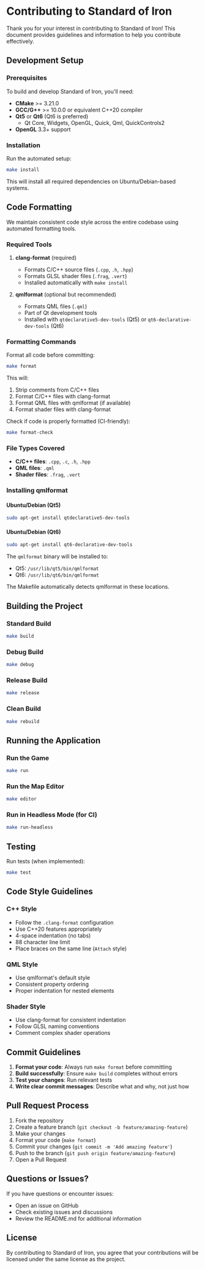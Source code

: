# Contributing to Standard of Iron

Thank you for your interest in contributing to Standard of Iron! This document provides guidelines and information to help you contribute effectively.

## Development Setup

### Prerequisites

To build and develop Standard of Iron, you'll need:

- **CMake** >= 3.21.0
- **GCC/G++** >= 10.0.0 or equivalent C++20 compiler
- **Qt5** or **Qt6** (Qt6 is preferred)
  - Qt Core, Widgets, OpenGL, Quick, Qml, QuickControls2
- **OpenGL** 3.3+ support

### Installation

Run the automated setup:
```bash
make install
```

This will install all required dependencies on Ubuntu/Debian-based systems.

## Code Formatting

We maintain consistent code style across the entire codebase using automated formatting tools.

### Required Tools

1. **clang-format** (required)
   - Formats C/C++ source files (`.cpp`, `.h`, `.hpp`)
   - Formats GLSL shader files (`.frag`, `.vert`)
   - Installed automatically with `make install`

2. **qmlformat** (optional but recommended)
   - Formats QML files (`.qml`)
   - Part of Qt development tools
   - Installed with `qtdeclarative5-dev-tools` (Qt5) or `qt6-declarative-dev-tools` (Qt6)

### Formatting Commands

Format all code before committing:
```bash
make format
```

This will:
1. Strip comments from C/C++ files
2. Format C/C++ files with clang-format
3. Format QML files with qmlformat (if available)
4. Format shader files with clang-format

Check if code is properly formatted (CI-friendly):
```bash
make format-check
```

### File Types Covered

- **C/C++ files**: `.cpp`, `.c`, `.h`, `.hpp`
- **QML files**: `.qml`
- **Shader files**: `.frag`, `.vert`

### Installing qmlformat

#### Ubuntu/Debian (Qt5)
```bash
sudo apt-get install qtdeclarative5-dev-tools
```

#### Ubuntu/Debian (Qt6)
```bash
sudo apt-get install qt6-declarative-dev-tools
```

The `qmlformat` binary will be installed to:
- Qt5: `/usr/lib/qt5/bin/qmlformat`
- Qt6: `/usr/lib/qt6/bin/qmlformat`

The Makefile automatically detects qmlformat in these locations.

## Building the Project

### Standard Build
```bash
make build
```

### Debug Build
```bash
make debug
```

### Release Build
```bash
make release
```

### Clean Build
```bash
make rebuild
```

## Running the Application

### Run the Game
```bash
make run
```

### Run the Map Editor
```bash
make editor
```

### Run in Headless Mode (for CI)
```bash
make run-headless
```

## Testing

Run tests (when implemented):
```bash
make test
```

## Code Style Guidelines

### C++ Style
- Follow the `.clang-format` configuration
- Use C++20 features appropriately
- 4-space indentation (no tabs)
- 88 character line limit
- Place braces on the same line (`Attach` style)

### QML Style
- Use qmlformat's default style
- Consistent property ordering
- Proper indentation for nested elements

### Shader Style
- Use clang-format for consistent indentation
- Follow GLSL naming conventions
- Comment complex shader operations

## Commit Guidelines

1. **Format your code**: Always run `make format` before committing
2. **Build successfully**: Ensure `make build` completes without errors
3. **Test your changes**: Run relevant tests
4. **Write clear commit messages**: Describe what and why, not just how

## Pull Request Process

1. Fork the repository
2. Create a feature branch (`git checkout -b feature/amazing-feature`)
3. Make your changes
4. Format your code (`make format`)
5. Commit your changes (`git commit -m 'Add amazing feature'`)
6. Push to the branch (`git push origin feature/amazing-feature`)
7. Open a Pull Request

## Questions or Issues?

If you have questions or encounter issues:
- Open an issue on GitHub
- Check existing issues and discussions
- Review the README.md for additional information

## License

By contributing to Standard of Iron, you agree that your contributions will be licensed under the same license as the project.

